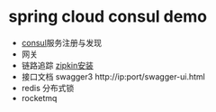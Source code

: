 # spring cloud consul demo
*  [consul](https://www.consul.io)服务注册与发现
*  网关
*  链路追踪 [zipkin安装](https://zipkin.io/pages/quickstart.html)
*  接口文档 swagger3 http://ip:port/swagger-ui.html
*  redis 分布式锁
* rocketmq
